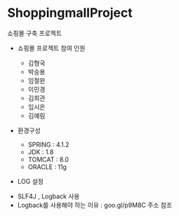 # ShoppingmallProject
쇼핑몰 구축 프로젝트

* 쇼핑몰 프로젝트 참여 인원
    - 김형국
    - 박승용
    - 임철완
    - 이민경
    - 김희관
    - 임시은
    - 김예림

* 환경구성

   - SPRING : 4.1.2
   - JDK : 1.8
   - TOMCAT : 8.0
   - ORACLE : 11g
   
 * LOG 설정
 
  - SLF4J , Logback 사용
  - Logback를 사용해야 하는 이유 : goo.gl/p9M8C 주소 참조
 
